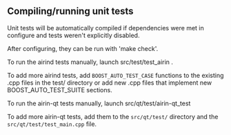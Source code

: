 Compiling/running unit tests
------------------------------------

Unit tests will be automatically compiled if dependencies were met in configure
and tests weren't explicitly disabled.

After configuring, they can be run with 'make check'.

To run the airind tests manually, launch src/test/test_airin .

To add more airind tests, add `BOOST_AUTO_TEST_CASE` functions to the existing
.cpp files in the test/ directory or add new .cpp files that
implement new BOOST_AUTO_TEST_SUITE sections.

To run the airin-qt tests manually, launch src/qt/test/airin-qt_test

To add more airin-qt tests, add them to the `src/qt/test/` directory and
the `src/qt/test/test_main.cpp` file.
